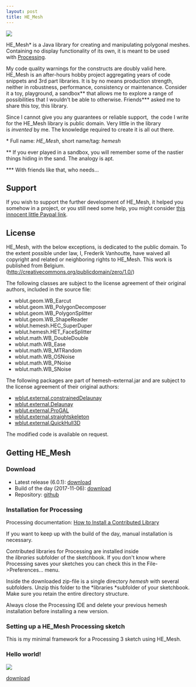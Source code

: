 ```yaml
---
layout: post
title: HE_Mesh
---
```


![](http://www.wblut.com/blog/wp-content/2009/05/WindsweptBeethoven_00403.png)

HE_Mesh\* is a Java library for creating and manipulating polygonal meshes. Containing no display functionality of its own, it is meant to be used with [Processing](http://processing.org/).

My code quality warnings for the constructs are doubly valid here. HE_Mesh is an after-hours hobby project aggregating years of code snippets and 3rd part libraries. It is by no means production strength, neither in robustness, performance, consistency or maintenance. Consider it a toy, playground, a sandbox\*\* that allows me to explore a range of possibilities that I wouldn't be able to otherwise. Friends\*\*\* asked me to share this toy, this library.

Since I cannot give you any guarantees or reliable support,  the code I write for the HE_Mesh library is public domain. Very little in the library is *invented* by me. The knowledge required to create it is all out there.

\* Full name: *HE_Mesh*, short name/tag: *hemesh*

\*\* If you ever played in a sandbox, you will remember some of the nastier things hiding in the sand. The analogy is apt.

\*\*\* With friends like that, who needs...

Support
-------

If you wish to support the further development of HE_Mesh, it helped you somehow in a project, or you still need some help, you might consider [this innocent little Paypal link](https://www.paypal.me/wblut).

License
-------

HE_Mesh, with the below exceptions, is dedicated to the public domain. To the extent possible under law, I, Frederik Vanhoutte, have waived all copyright and related or neighboring rights to HE_Mesh. This work is published from Belgium. (<http://creativecommons.org/publicdomain/zero/1.0/>)

The following classes are subject to the license agreement of their original authors, included in the source file:

-   wblut.geom.WB_Earcut
-   wblut.geom.WB_PolygonDecomposer
-   wblut.geom.WB_PolygonSplitter
-   wblut.geom.WB_ShapeReader
-   wblut.hemesh.HEC_SuperDuper
-   wblut.hemesh.HET_FaceSplitter
-   wblut.math.WB_DoubleDouble
-   wblut.math.WB_Ease
-   wblut.math.WB_MTRandom
-   wblut.math.WB_OSNoise
-   wblut.math.WB_PNoise
-   wblut.math.WB_SNoise

The following packages are part of hemesh-external.jar and are subject to the license agreement of their original authors:

-   [wblut.external.constrainedDelaunay](https://www2.eecs.berkeley.edu/Pubs/TechRpts/2009/EECS-2009-56.html)
-   [wblut.external.Delaunay](https://github.com/visad/visad)
-   [wblut.external.ProGAL](http://www.diku.dk/~rfonseca/ProGAL/)
-   [wblut.external.straightskeleton](https://code.google.com/p/campskeleton/)
-   [wblut.external.QuickHull3D](https://www.cs.ubc.ca/~lloyd/java/quickhull3d.html)

The modified code is available on request.

Getting HE_Mesh
---------------

### Download

-   Latest release (6.0.1): [download](http://wblut.com/hemesh/hemesh.zip)
-   Build of the day (2017-11-06): [download](http://wblut.com/hemesh/hemesh20171105.zip)
-   Repository: [github](https://github.com/wblut/HE_Mesh)

### Installation for Processing

Processing documentation: [How to Install a Contributed Library](https://github.com/processing/processing/wiki/How-to-Install-a-Contributed-Library)

If you want to keep up with the build of the day, manual installation is necessary.

Contributed libraries for Processing are installed inside the *libraries* subfolder of the sketchbook. If you don't know where Processing saves your sketches you can check this in the File->Preferences... menu.

Inside the downloaded zip-file is a single directory *hemesh* with several subfolders. Unzip this folder to the *libraries *subfolder of your sketchbook. Make sure you retain the entire directory structure.

Always close the Processing IDE and delete your previous hemesh installation before installing a new version.

### Setting up a HE_Mesh Processing sketch

This is my minimal framework for a Processing 3 sketch using HE_Mesh.

<script src="https://pastebin.com/embed_js/GKCvpRmi"></script>

### Hello world!

![](http://www.wblut.com/blog/wp-content/2016/01/screen-900x506.png)

<script src="https://pastebin.com/embed_js/50HPP265"></script>

[download](http://wblut.com/tutorial/basic/HelloWorld.zip)